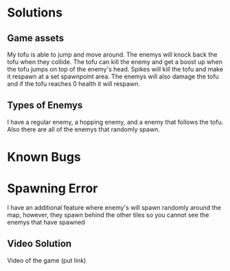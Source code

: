 # Solutions

## Game assets
My tofu is able to jump and move around. The enemys will knock back the tofu when they collide. The tofu can kill the enemy and get a boost up
when the tofu jumps on top of the enemy's head. Spikes will kill the tofu and make it respawn at a set spawnpoint area. The enemys will also damage
the tofu and if the tofu reaches 0 health it will respawn.

## Types of Enemys
I have a regular enemy, a hopping enemy, and a enemy that follows the tofu. Also there are all of the enemys that randomly spawn.

# Known Bugs

# Spawning Error
I have an additional feature where enemy's will spawn randomly around the map, however, they spawn behind the other tiles so you cannot see the
enemys that have spawned

## Video Solution
Video of the game (put link)
